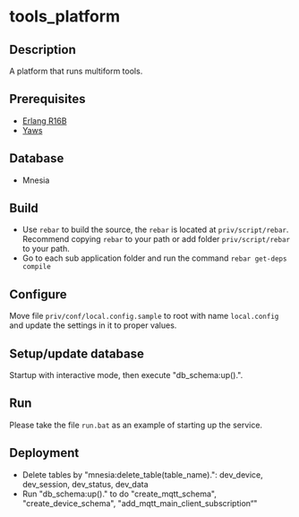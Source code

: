 tools_platform
=============

## Description
A platform that runs multiform tools.

## Prerequisites
* [Erlang R16B](http://www.erlang.org/download.html)
* [Yaws](http://yaws.hyber.org/)

## Database
* Mnesia

## Build
* Use `rebar` to build the source, the `rebar` is located at `priv/script/rebar`. Recommend copying `rebar` to your path or add folder `priv/script/rebar` to your path.
* Go to each sub application folder and run the command `rebar get-deps compile` 

## Configure
Move file `priv/conf/local.config.sample` to root with name `local.config` and update the settings in it to proper values.

## Setup/update database
Startup with interactive mode, then execute "db_schema:up().". 

## Run
Please take the file `run.bat` as an example of starting up the service. 

## Deployment
* Delete tables by "mnesia:delete_table(table_name).": dev_device, dev_session, dev_status, dev_data
* Run "db_schema:up()." to do "create_mqtt_schema", "create_device_schema", "add_mqtt_main_client_subscription“"


